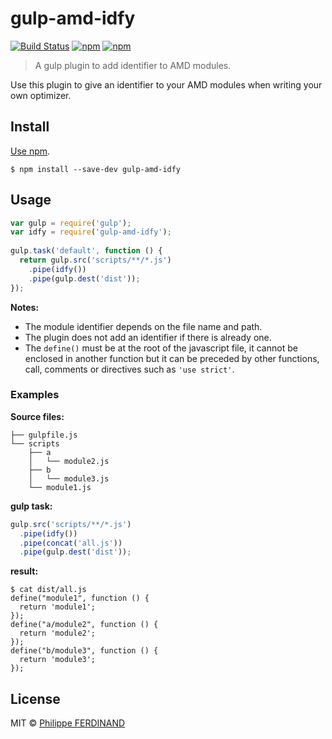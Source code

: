 # gulp-amd-idfy
[![Build Status](https://travis-ci.org/pferdinand/gulp-amd-idfy.svg?branch=master)](https://travis-ci.org/pferdinand/gulp-amd-idfy)
[![npm](https://img.shields.io/npm/v/gulp-amd-idfy.svg)](https://www.npmjs.com/package/gulp-amd-idfy)
[![npm](https://img.shields.io/npm/l/gulp-amd-idfy.svg)](https://raw.githubusercontent.com/pferdinand/gulp-amd-idfy/master/LICENSE)
> A gulp plugin to add identifier to AMD modules.

Use this plugin to give an identifier to your AMD modules when writing your own optimizer.

## Install
[Use npm](https://docs.npmjs.com/cli/install).

```
$ npm install --save-dev gulp-amd-idfy
```

## Usage
```javascript
var gulp = require('gulp');
var idfy = require('gulp-amd-idfy');
 
gulp.task('default', function () {
  return gulp.src('scripts/**/*.js')
    .pipe(idfy())
    .pipe(gulp.dest('dist'));
});
```

**Notes:**

* The module identifier depends on the file name and path.
* The plugin does not add an identifier if there is already one.
* The `define()` must be at the root of the javascript file, it cannot be enclosed in another function but it can be preceded by other functions, call, comments or directives such as `'use strict'`. 

### Examples
**Source files:**

```
├── gulpfile.js
└── scripts
    ├── a
    │   └── module2.js
    ├── b
    │   └── module3.js
    └── module1.js
```
**gulp task:**

```javascript
gulp.src('scripts/**/*.js')
  .pipe(idfy())
  .pipe(concat('all.js'))
  .pipe(gulp.dest('dist'));
```
**result:**

```
$ cat dist/all.js 
define("module1", function () {
  return 'module1';
});
define("a/module2", function () {
  return 'module2';
});
define("b/module3", function () {
  return 'module3';
});
```

## License

MIT © [Philippe FERDINAND](https://github.com/pferdinand)